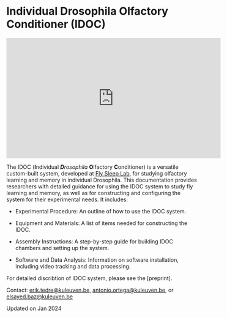 
# Individual Drosophila Olfactory Conditioner (IDOC)


<!-- Embed YouTube Video -->
<iframe width="560" height="315" src="https://www.youtube.com/embed/WrRvziT4CCk?si=PqejeFb9SjmcuttM" title="YouTube video player" frameborder="0" allow="accelerometer; autoplay; clipboard-write; encrypted-media; gyroscope; picture-in-picture; web-share" allowfullscreen></iframe>


The IDOC (<b>I</b>ndividual *<b>D</b>rosophila*  <b>O</b>lfactory  <b>C</b>onditioner) is a versatile custom-built system, developed at [Fly Sleep Lab](https://www.flysleeplab.com), for studying olfactory learning and memory in individual Drosophila. This documentation provides researchers with detailed guidance for using the IDOC system to study fly learning and memory, as well as for constructing and configuring the system for their experimental needs. It includes:

* Experimental Procedure: An outline of how to use the IDOC system.

* Equipment and Materials: A list of items needed for constructing the IDOC.

* Assembly Instructions: A step-by-step guide for building IDOC chambers and setting up the system.

* Software and Data Analysis: Information on software installation, including video tracking and data processing.

For detailed discribtion of IDOC system, please see the [preprint].

Contact: erik.tedre@kuleuven.be, antonio.ortega@kuleuven.be, or elsayed.baz@kuleuven.be

Updated on Jan 2024
